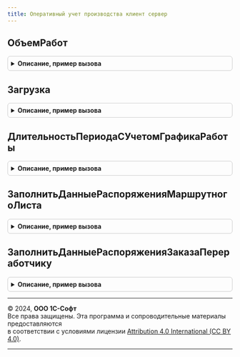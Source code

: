 ```yaml
---
title: Оперативный учет производства клиент сервер
---
```



## ОбъемРабот
<details style="margin: 1em 0; padding: 0.5em; border: 1px solid #ccc; border-radius: 6px;">

<summary style="font-weight: bold; cursor: pointer;">Описание, пример вызова</summary>

```bsl

// Рассчитывает объем работ
//
// Параметры:
//  ВремяРаботы						- Число - время работы
//  Количество						- Число - Количество работы
//  ОдновременноПроизводимаяПартия	- Число - Одновременно производимое количество работы.
//
// Возвращаемое значение:
//   Число   - объем работ
//
Функция ОбъемРабот(ВремяРаботы, Количество, ОдновременноПроизводимаяПартия) Экспорт
```

Пример вызова
```bsl
Результат = ОперативныйУчетПроизводстваКлиентСервер.ОбъемРабот(ВремяРаботы, Количество, ОдновременноПроизводимаяПартия) 
```
</details>

## Загрузка
<details style="margin: 1em 0; padding: 0.5em; border: 1px solid #ccc; border-radius: 6px;">

<summary style="font-weight: bold; cursor: pointer;">Описание, пример вызова</summary>

```bsl

// Рассчитывает загрузку
//
// Параметры:
//  ЗагрузкаИсходная				- Число - Загрузка
//  Количество						- Число - Количество работы
//  ОдновременноПроизводимаяПартия	- Число - Одновременно производимое количество работы.
//
// Возвращаемое значение:
//   Число   - Загрузка
//
Функция Загрузка(ЗагрузкаИсходная, Количество, ОдновременноПроизводимаяПартия) Экспорт
```

Пример вызова
```bsl
Результат = ОперативныйУчетПроизводстваКлиентСервер.Загрузка(ЗагрузкаИсходная, Количество, ОдновременноПроизводимаяПартия) 
```
</details>

## ДлительностьПериодаСУчетомГрафикаРаботы
<details style="margin: 1em 0; padding: 0.5em; border: 1px solid #ccc; border-radius: 6px;">

<summary style="font-weight: bold; cursor: pointer;">Описание, пример вызова</summary>

```bsl

// Рассчитывает длительность периода с учетом графика работы
//
// Параметры:
//  Начало						- Дата - Начало периода
//  Окончание					- Дата - Окончание периода
//  ГрафикРаботы				- ТаблицаЗначений, ДанныеФормыКоллекция - график работы
//  НачалоПериода				- Дата - Начало периода в котором нужно определить длительность
//  ОкончаниеПериода			- Дата - Окончание периода в котором нужно определить длительность
//  ВремяРаботыВРабочееВремя	- Число - Время работы в нерабочее время
//  ПериодыВыполнения			- Массив - занятые периоды.
//
// Возвращаемое значение:
//   Число   - длительность периода в секундах.
//
Функция ДлительностьПериодаСУчетомГрафикаРаботы(Начало, Окончание, ГрафикРаботы, НачалоПериода = Неопределено, ОкончаниеПериода = Неопределено, ВремяРаботыВРабочееВремя = 0, ПериодыВыполнения = Неопределено) Экспорт
```

Пример вызова
```bsl
Результат = ОперативныйУчетПроизводстваКлиентСервер.ДлительностьПериодаСУчетомГрафикаРаботы(Начало, Окончание, ГрафикРаботы, НачалоПериода, ОкончаниеПериода, ВремяРаботыВРабочееВремя, ПериодыВыполнения);
```
</details>

## ЗаполнитьДанныеРаспоряженияМаршрутногоЛиста
<details style="margin: 1em 0; padding: 0.5em; border: 1px solid #ccc; border-radius: 6px;">

<summary style="font-weight: bold; cursor: pointer;">Описание, пример вызова</summary>

```bsl

// Заполняет табличные части маршрутного листа "РаспоряжениеСпецификация" и "РаспоряжениеТрудозатраты".
//
// Параметры:
//  Объект - ДокументОбъект.МаршрутныйЛистПроизводства - заполняемый документ.
//
Процедура ЗаполнитьДанныеРаспоряженияМаршрутногоЛиста(Объект) Экспорт
```

Пример вызова
```bsl
ОперативныйУчетПроизводстваКлиентСервер.ЗаполнитьДанныеРаспоряженияМаршрутногоЛиста(Объект) 
```
</details>

## ЗаполнитьДанныеРаспоряженияЗаказаПереработчику
<details style="margin: 1em 0; padding: 0.5em; border: 1px solid #ccc; border-radius: 6px;">

<summary style="font-weight: bold; cursor: pointer;">Описание, пример вызова</summary>

```bsl

// Заполняет табличные части "РаспоряжениеСпецификация" и "РаспоряжениеТрудозатраты" в заказе переработчику.
//
// Параметры:
//  Объект - ДокументОбъект.ЗаказПереработчику - заполняемый документ.
//  ТипСтрокиПоступление - ПеречислениеСсылка.ТипыДвиженияЗапасов - тип движения (поступление).
//  ТипСтрокиОтгрузка - ПеречислениеСсылка.ТипыДвиженияЗапасов - тип движения (отгрузка).
//
Процедура ЗаполнитьДанныеРаспоряженияЗаказаПереработчику(Объект, ТипСтрокиПоступление, ТипСтрокиОтгрузка) Экспорт
```

Пример вызова
```bsl
ОперативныйУчетПроизводстваКлиентСервер.ЗаполнитьДанныеРаспоряженияЗаказаПереработчику(Объект, ТипСтрокиПоступление, ТипСтрокиОтгрузка) 
```
</details>

---

© 2024, **ООО 1С-Софт**  
Все права защищены. Эта программа и сопроводительные материалы предоставляются  
в соответствии с условиями лицензии [Attribution 4.0 International (CC BY 4.0)](https://creativecommons.org/licenses/by/4.0/legalcode).

---
